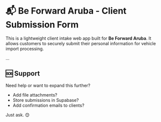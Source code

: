 # 📬 Be Forward Aruba - Client Submission Form

This is a lightweight client intake web app built for **Be Forward Aruba**. It allows customers to securely submit their personal information for vehicle import processing.

...

## 🆘 Support

Need help or want to expand this further?
- Add file attachments?
- Store submissions in Supabase?
- Add confirmation emails to clients?

Just ask. 😊